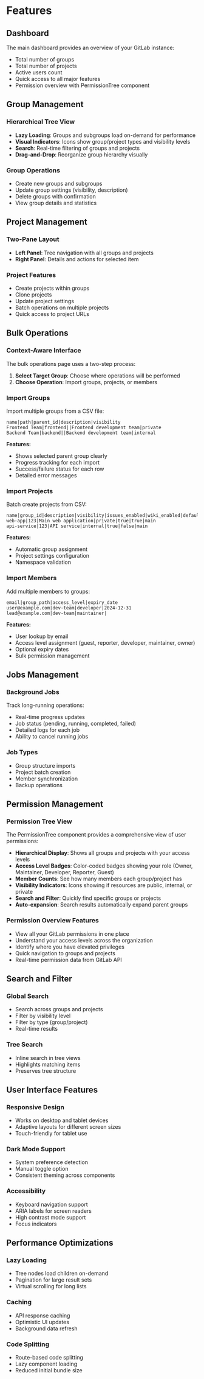 # Features

## Dashboard
The main dashboard provides an overview of your GitLab instance:
- Total number of groups
- Total number of projects  
- Active users count
- Quick access to all major features
- Permission overview with PermissionTree component

## Group Management

### Hierarchical Tree View
- **Lazy Loading**: Groups and subgroups load on-demand for performance
- **Visual Indicators**: Icons show group/project types and visibility levels
- **Search**: Real-time filtering of groups and projects
- **Drag-and-Drop**: Reorganize group hierarchy visually

### Group Operations
- Create new groups and subgroups
- Update group settings (visibility, description)
- Delete groups with confirmation
- View group details and statistics

## Project Management

### Two-Pane Layout
- **Left Panel**: Tree navigation with all groups and projects
- **Right Panel**: Details and actions for selected item

### Project Features
- Create projects within groups
- Clone projects
- Update project settings
- Batch operations on multiple projects
- Quick access to project URLs

## Bulk Operations

### Context-Aware Interface
The bulk operations page uses a two-step process:
1. **Select Target Group**: Choose where operations will be performed
2. **Choose Operation**: Import groups, projects, or members

### Import Groups
Import multiple groups from a CSV file:
```csv
name|path|parent_id|description|visibility
Frontend Team|frontend||Frontend development team|private
Backend Team|backend||Backend development team|internal
```

**Features:**
- Shows selected parent group clearly
- Progress tracking for each import
- Success/failure status for each row
- Detailed error messages

### Import Projects
Batch create projects from CSV:
```csv
name|group_id|description|visibility|issues_enabled|wiki_enabled|default_branch
web-app|123|Main web application|private|true|true|main
api-service|123|API service|internal|true|false|main
```

**Features:**
- Automatic group assignment
- Project settings configuration
- Namespace validation

### Import Members
Add multiple members to groups:
```csv
email|group_path|access_level|expiry_date
user@example.com|dev-team|developer|2024-12-31
lead@example.com|dev-team|maintainer|
```

**Features:**
- User lookup by email
- Access level assignment (guest, reporter, developer, maintainer, owner)
- Optional expiry dates
- Bulk permission management

## Jobs Management

### Background Jobs
Track long-running operations:
- Real-time progress updates
- Job status (pending, running, completed, failed)
- Detailed logs for each job
- Ability to cancel running jobs

### Job Types
- Group structure imports
- Project batch creation
- Member synchronization
- Backup operations

## Permission Management

### Permission Tree View
The PermissionTree component provides a comprehensive view of user permissions:
- **Hierarchical Display**: Shows all groups and projects with your access levels
- **Access Level Badges**: Color-coded badges showing your role (Owner, Maintainer, Developer, Reporter, Guest)
- **Member Counts**: See how many members each group/project has
- **Visibility Indicators**: Icons showing if resources are public, internal, or private
- **Search and Filter**: Quickly find specific groups or projects
- **Auto-expansion**: Search results automatically expand parent groups

### Permission Overview Features
- View all your GitLab permissions in one place
- Understand your access levels across the organization
- Identify where you have elevated privileges
- Quick navigation to groups and projects
- Real-time permission data from GitLab API

## Search and Filter

### Global Search
- Search across groups and projects
- Filter by visibility level
- Filter by type (group/project)
- Real-time results

### Tree Search
- Inline search in tree views
- Highlights matching items
- Preserves tree structure

## User Interface Features

### Responsive Design
- Works on desktop and tablet devices
- Adaptive layouts for different screen sizes
- Touch-friendly for tablet use

### Dark Mode Support
- System preference detection
- Manual toggle option
- Consistent theming across components

### Accessibility
- Keyboard navigation support
- ARIA labels for screen readers
- High contrast mode support
- Focus indicators

## Performance Optimizations

### Lazy Loading
- Tree nodes load children on-demand
- Pagination for large result sets
- Virtual scrolling for long lists

### Caching
- API response caching
- Optimistic UI updates
- Background data refresh

### Code Splitting
- Route-based code splitting
- Lazy component loading
- Reduced initial bundle size